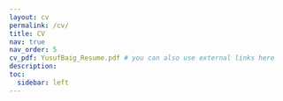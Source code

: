 ```yaml
---
layout: cv
permalink: /cv/
title: CV
nav: true
nav_order: 5
cv_pdf: YusufBaig_Resume.pdf # you can also use external links here
description:
toc:
  sidebar: left
---
```

